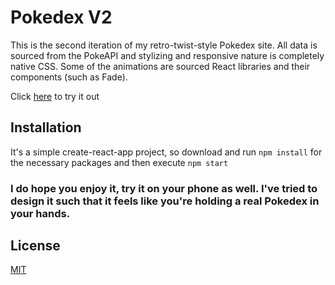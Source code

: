 # Pokedex V2

This is the second iteration of my retro-twist-style Pokedex site.  All data is sourced from the PokeAPI and stylizing and responsive nature is completely native CSS.  Some of the animations are sourced React libraries and their components (such as Fade).

Click [here]((https://neerb.github.io/pokedex-v2/)) to try it out

## Installation

It's a simple create-react-app project, so download and run ```npm install``` for the necessary packages and then execute ```npm start```

### I do hope you enjoy it, try it on your phone as well.  I've tried to design it such that it feels like you're holding a real Pokedex in your hands.

## License

[MIT](https://choosealicense.com/licenses/mit/)
